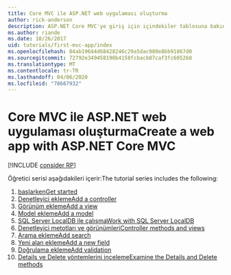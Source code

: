 ```yaml
---
title: Core MVC ile ASP.NET web uygulaması oluşturma
author: rick-anderson
description: ASP.NET Core MVC'ye giriş için içindekiler tablosuna bakın.
ms.author: riande
ms.date: 10/26/2017
uid: tutorials/first-mvc-app/index
ms.openlocfilehash: 04ab19644d68428246c29a5dac980e8bb91867d0
ms.sourcegitcommit: 72792e349458190b4158fcbacb87caf3fc605268
ms.translationtype: MT
ms.contentlocale: tr-TR
ms.lasthandoff: 04/06/2020
ms.locfileid: "78667932"
---
```

# <a name="create-a-web-app-with-aspnet-core-mvc"></a><span data-ttu-id="179c8-103">Core MVC ile ASP.NET web uygulaması oluşturma</span><span class="sxs-lookup"><span data-stu-id="179c8-103">Create a web app with ASP.NET Core MVC</span></span>

[!INCLUDE [consider RP](~/includes/razor.md)]

<span data-ttu-id="179c8-104">Öğretici serisi aşağıdakileri içerir:</span><span class="sxs-lookup"><span data-stu-id="179c8-104">The tutorial series includes the following:</span></span>

1. [<span data-ttu-id="179c8-105">başlarken</span><span class="sxs-lookup"><span data-stu-id="179c8-105">Get started</span></span>](start-mvc.md)
1. [<span data-ttu-id="179c8-106">Denetleyici ekleme</span><span class="sxs-lookup"><span data-stu-id="179c8-106">Add a controller</span></span>](adding-controller.md)
1. [<span data-ttu-id="179c8-107">Görünüm ekleme</span><span class="sxs-lookup"><span data-stu-id="179c8-107">Add a view</span></span>](adding-view.md)
1. [<span data-ttu-id="179c8-108">Model ekleme</span><span class="sxs-lookup"><span data-stu-id="179c8-108">Add a model</span></span>](adding-model.md)
1. [<span data-ttu-id="179c8-109">SQL Server LocalDB ile çalışma</span><span class="sxs-lookup"><span data-stu-id="179c8-109">Work with SQL Server LocalDB</span></span>](working-with-sql.md)
1. [<span data-ttu-id="179c8-110">Denetleyici metotları ve görünümleri</span><span class="sxs-lookup"><span data-stu-id="179c8-110">Controller methods and views</span></span>](controller-methods-views.md)
1. [<span data-ttu-id="179c8-111">Arama ekleme</span><span class="sxs-lookup"><span data-stu-id="179c8-111">Add search</span></span>](search.md)
1. [<span data-ttu-id="179c8-112">Yeni alan ekleme</span><span class="sxs-lookup"><span data-stu-id="179c8-112">Add a new field</span></span>](new-field.md)
1. [<span data-ttu-id="179c8-113">Doğrulama ekleme</span><span class="sxs-lookup"><span data-stu-id="179c8-113">Add validation</span></span>](validation.md)
1. [<span data-ttu-id="179c8-114">Details ve Delete yöntemlerini inceleme</span><span class="sxs-lookup"><span data-stu-id="179c8-114">Examine the Details and Delete methods</span></span>](details.md)
